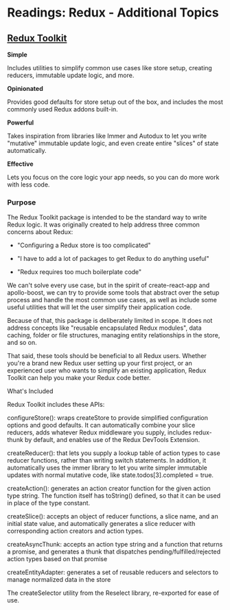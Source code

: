 # Readings: Redux - Additional Topics
<!-- ### Author -->

## [Redux Toolkit](https://redux-toolkit.js.org/)

**Simple**

Includes utilities to simplify common use cases like store setup, creating reducers, immutable update logic, and more.

**Opinionated**

Provides good defaults for store setup out of the box, and includes the most commonly used Redux addons built-in.

**Powerful**

Takes inspiration from libraries like Immer and Autodux to let you write "mutative" immutable update logic, and even create entire "slices" of state automatically.

**Effective**

Lets you focus on the core logic your app needs, so you can do more work with less code.

### Purpose

The Redux Toolkit package is intended to be the standard way to write Redux logic. It was originally created to help address three common concerns about Redux:

- "Configuring a Redux store is too complicated"

- "I have to add a lot of packages to get Redux to do anything useful"

- "Redux requires too much boilerplate code"

We can't solve every use case, but in the spirit of create-react-app and apollo-boost, we can try to provide some tools that abstract over the setup process and handle the most common use cases, as well as include some useful utilities that will let the user simplify their application code.

Because of that, this package is deliberately limited in scope. It does not address concepts like "reusable encapsulated Redux modules", data caching, folder or file structures, managing entity relationships in the store, and so on.

That said, these tools should be beneficial to all Redux users. Whether you're a brand new Redux user setting up your first project, or an experienced user who wants to simplify an existing application, Redux Toolkit can help you make your Redux code better.

What's Included

Redux Toolkit includes these APIs:

configureStore(): wraps createStore to provide simplified configuration options and good defaults. It can automatically combine your slice reducers, adds whatever Redux middleware you supply, includes redux-thunk by default, and enables use of the Redux DevTools Extension.

createReducer(): that lets you supply a lookup table of action types to case reducer functions, rather than writing switch statements. In addition, it automatically uses the immer library to let you write simpler immutable updates with normal mutative code, like state.todos[3].completed = true.

createAction(): generates an action creator function for the given action type string. The function itself has toString() defined, so that it can be used in place of the type constant.

createSlice(): accepts an object of reducer functions, a slice name, and an initial state value, and automatically generates a slice reducer with corresponding action creators and action types.

createAsyncThunk: accepts an action type string and a function that returns a promise, and generates a thunk that dispatches pending/fulfilled/rejected action types based on that promise

createEntityAdapter: generates a set of reusable reducers and selectors to manage normalized data in the store

The createSelector utility from the Reselect library, re-exported for ease of use.